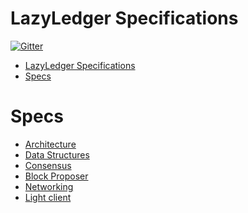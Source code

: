 LazyLedger Specifications
===

[![Gitter](https://badges.gitter.im/LazyLedger/lazyledger-specs.svg)](https://gitter.im/LazyLedger/lazyledger-specs?utm_source=badge&utm_medium=badge&utm_campaign=pr-badge)

- [LazyLedger Specifications](#lazyledger-specifications)
- [Specs](#specs)

# Specs

* [Architecture](specs/architecture.md)
* [Data Structures](specs/data_structures.md)
* [Consensus](specs/consensus.md)
* [Block Proposer](specs/block_proposer.md)
* [Networking](specs/networking.md)
* [Light client](specs/light_client.md)
